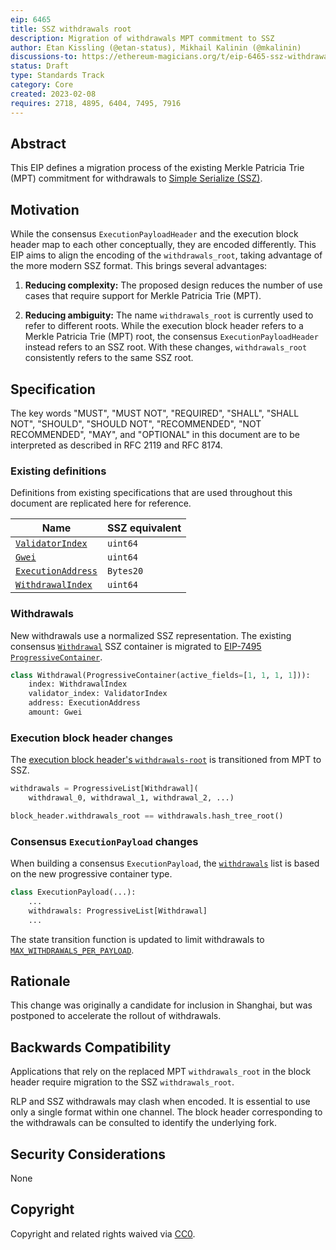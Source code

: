 ```yaml
---
eip: 6465
title: SSZ withdrawals root
description: Migration of withdrawals MPT commitment to SSZ
author: Etan Kissling (@etan-status), Mikhail Kalinin (@mkalinin)
discussions-to: https://ethereum-magicians.org/t/eip-6465-ssz-withdrawals-root/12883
status: Draft
type: Standards Track
category: Core
created: 2023-02-08
requires: 2718, 4895, 6404, 7495, 7916
---
```


## Abstract

This EIP defines a migration process of the existing Merkle Patricia Trie (MPT) commitment for withdrawals to [Simple Serialize (SSZ)](https://github.com/ethereum/consensus-specs/blob/b5c3b619887c7850a8c1d3540b471092be73ad84/ssz/simple-serialize.md).

## Motivation

While the consensus `ExecutionPayloadHeader` and the execution block header map to each other conceptually, they are encoded differently. This EIP aims to align the encoding of the `withdrawals_root`, taking advantage of the more modern SSZ format. This brings several advantages:

1. **Reducing complexity:** The proposed design reduces the number of use cases that require support for Merkle Patricia Trie (MPT).

2. **Reducing ambiguity:** The name `withdrawals_root` is currently used to refer to different roots. While the execution block header refers to a Merkle Patricia Trie (MPT) root, the consensus `ExecutionPayloadHeader` instead refers to an SSZ root. With these changes, `withdrawals_root` consistently refers to the same SSZ root.

## Specification

The key words "MUST", "MUST NOT", "REQUIRED", "SHALL", "SHALL NOT", "SHOULD", "SHOULD NOT", "RECOMMENDED", "NOT RECOMMENDED", "MAY", and "OPTIONAL" in this document are to be interpreted as described in RFC 2119 and RFC 8174.

### Existing definitions

Definitions from existing specifications that are used throughout this document are replicated here for reference.

| Name | SSZ equivalent |
| - | - |
| [`ValidatorIndex`](https://github.com/ethereum/consensus-specs/blob/b5c3b619887c7850a8c1d3540b471092be73ad84/specs/phase0/beacon-chain.md#custom-types) | `uint64` |
| [`Gwei`](https://github.com/ethereum/consensus-specs/blob/b5c3b619887c7850a8c1d3540b471092be73ad84/specs/phase0/beacon-chain.md#custom-types) | `uint64` |
| [`ExecutionAddress`](https://github.com/ethereum/consensus-specs/blob/b5c3b619887c7850a8c1d3540b471092be73ad84/specs/bellatrix/beacon-chain.md#custom-types) | `Bytes20`
| [`WithdrawalIndex`](https://github.com/ethereum/consensus-specs/blob/b5c3b619887c7850a8c1d3540b471092be73ad84/specs/capella/beacon-chain.md#custom-types) | `uint64` |

### Withdrawals

New withdrawals use a normalized SSZ representation. The existing consensus [`Withdrawal`](https://github.com/ethereum/consensus-specs/blob/b5c3b619887c7850a8c1d3540b471092be73ad84/specs/capella/beacon-chain.md#withdrawal) SSZ container is migrated to [EIP-7495 `ProgressiveContainer`](./eip-7495.md).

```python
class Withdrawal(ProgressiveContainer(active_fields=[1, 1, 1, 1])):
    index: WithdrawalIndex
    validator_index: ValidatorIndex
    address: ExecutionAddress
    amount: Gwei
```

### Execution block header changes

The [execution block header's `withdrawals-root`](https://github.com/ethereum/devp2p/blob/bc76b9809a30e6dc5c8dcda996273f0f9bcf7108/caps/eth.md#block-encoding-and-validity) is transitioned from MPT to SSZ.

```python
withdrawals = ProgressiveList[Withdrawal](
    withdrawal_0, withdrawal_1, withdrawal_2, ...)

block_header.withdrawals_root == withdrawals.hash_tree_root()
```

### Consensus `ExecutionPayload` changes

When building a consensus `ExecutionPayload`, the [`withdrawals`](https://github.com/ethereum/consensus-specs/blob/b5c3b619887c7850a8c1d3540b471092be73ad84/specs/deneb/beacon-chain.md#executionpayload) list is based on the new progressive container type.

```python
class ExecutionPayload(...):
    ...
    withdrawals: ProgressiveList[Withdrawal]
    ...
```

The state transition function is updated to limit withdrawals to [`MAX_WITHDRAWALS_PER_PAYLOAD`](https://github.com/ethereum/consensus-specs/blob/b5c3b619887c7850a8c1d3540b471092be73ad84/specs/capella/beacon-chain.md#execution).

## Rationale

This change was originally a candidate for inclusion in Shanghai, but was postponed to accelerate the rollout of withdrawals.

## Backwards Compatibility

Applications that rely on the replaced MPT `withdrawals_root` in the block header require migration to the SSZ `withdrawals_root`.

RLP and SSZ withdrawals may clash when encoded. It is essential to use only a single format within one channel. The block header corresponding to the withdrawals can be consulted to identify the underlying fork.

## Security Considerations

None

## Copyright

Copyright and related rights waived via [CC0](../LICENSE.md).
